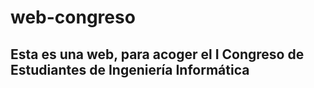 # web-congreso
## Esta es una web, para acoger el I Congreso de Estudiantes de Ingeniería Informática
